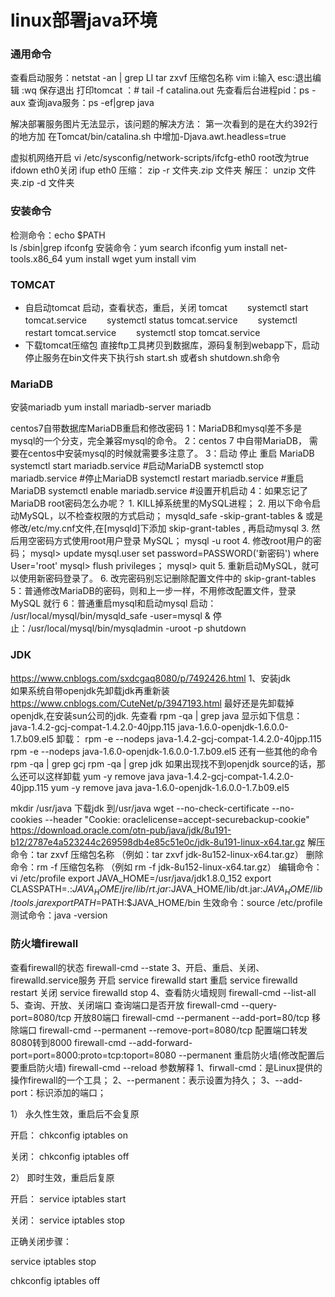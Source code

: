 # linux部署java环境
### 通用命令

查看启动服务：netstat -an | grep LI
tar zxvf 压缩包名称
vim    i:输入  esc:退出编辑    :wq  保存退出
打印tomcat ：# tail -f catalina.out
先查看后台进程pid：ps -aux
查询java服务：ps -ef|grep java

解决部署服务图片无法显示，该问题的解决方法：
第一次看到的是在大约392行的地方加
在Tomcat/bin/catalina.sh 中增加-Djava.awt.headless=true

虚拟机网络开启 vi /etc/sysconfig/network-scripts/ifcfg-eth0  root改为true
ifdown eth0关闭
  ifup eth0
压缩：
zip  -r  文件夹.zip  文件夹
解压：
unzip  文件夹.zip  -d  文件夹

### 安装命令
检测命令：echo $PATH  
ls /sbin|grep ifconfg
安装命令：yum search ifconfig
yum install net-tools.x86_64
yum install wget
yum install vim

### TOMCAT
- 自启动tomcat
启动，查看状态，重启，关闭 tomcat
　　systemctl start tomcat.service
　　systemctl status tomcat.service
　　systemctl restart tomcat.service
　　systemctl stop tomcat.service
- 下载tomcat压缩包
  直接ftp工具拷贝到数据库，源码复制到webapp下，启动停止服务在bin文件夹下执行sh start.sh 或者sh shutdown.sh命令
  
  
  
### MariaDB
 安装mariadb
  yum install mariadb-server mariadb 

centos7自带数据库MariaDB重启和修改密码
1：MariaDB和mysql差不多是mysql的一个分支，完全兼容mysql的命令。
2：centos 7 中自带MariaDB， 需要在centos中安装mysql的时候就需要多注意了。
3：启动 停止 重启 MariaDB
      systemctl start mariadb.service #启动MariaDB
      systemctl stop mariadb.service #停止MariaDB
      systemctl restart mariadb.service #重启MariaDB
      systemctl enable mariadb.service #设置开机启动
4：如果忘记了MariaDB root密码怎么办呢？
    1. KILL掉系统里的MySQL进程；
    2. 用以下命令启动MySQL，以不检查权限的方式启动；
    mysqld_safe -skip-grant-tables &
    或是
    修改/etc/my.cnf文件,在[mysqld]下添加 skip-grant-tables , 再启动mysql
    3. 然后用空密码方式使用root用户登录 MySQL；
    mysql -u root
    4. 修改root用户的密码；
    mysql> update mysql.user set password=PASSWORD('新密码') where User='root'
    mysql> flush privileges；
    mysql> quit
    5. 重新启动MySQL，就可以使用新密码登录了。
    6. 改完密码别忘记删除配置文件中的 skip-grant-tables
5：普通修改MariaDB的密码，则和上一步一样，不用修改配置文件，登录MySQL 就行
6：普通重启mysql和启动mysql
   启动： /usr/local/mysql/bin/mysqld_safe -user=mysql &
   停止：/usr/local/mysql/bin/mysqladmin -uroot -p shutdown
   
   
   
### JDK
https://www.cnblogs.com/sxdcgaq8080/p/7492426.html
1、安装jdk  
如果系统自带openjdk先卸载jdk再重新装
https://www.cnblogs.com/CuteNet/p/3947193.html
最好还是先卸载掉openjdk,在安装sun公司的jdk.
先查看 rpm -qa | grep java
显示如下信息：
    java-1.4.2-gcj-compat-1.4.2.0-40jpp.115
    java-1.6.0-openjdk-1.6.0.0-1.7.b09.el5
卸载：
    rpm -e --nodeps java-1.4.2-gcj-compat-1.4.2.0-40jpp.115
    rpm -e --nodeps java-1.6.0-openjdk-1.6.0.0-1.7.b09.el5
还有一些其他的命令
    rpm -qa | grep gcj
    rpm -qa | grep jdk
如果出现找不到openjdk source的话，那么还可以这样卸载
    yum -y remove java java-1.4.2-gcj-compat-1.4.2.0-40jpp.115
    yum -y remove java java-1.6.0-openjdk-1.6.0.0-1.7.b09.el5

mkdir /usr/java
下载jdk  到/usr/java
wget --no-check-certificate --no-cookies --header "Cookie: oraclelicense=accept-securebackup-cookie" https://download.oracle.com/otn-pub/java/jdk/8u191-b12/2787e4a523244c269598db4e85c51e0c/jdk-8u191-linux-x64.tar.gz
解压命令：tar zxvf 压缩包名称 （例如：tar zxvf jdk-8u152-linux-x64.tar.gz）
删除命令：rm -f 压缩包名称 （例如 rm -f jdk-8u152-linux-x64.tar.gz）
编辑命令：vi /etc/profile
export JAVA_HOME=/usr/java/jdk1.8.0_152 
export CLASSPATH=.:$JAVA_HOME/jre/lib/rt.jar:$JAVA_HOME/lib/dt.jar:$JAVA_HOME/lib/tools.jar 
export PATH=$PATH:$JAVA_HOME/bin
生效命令：source /etc/profile
测试命令：java -version

### 防火墙firewall
查看firewall的状态
firewall-cmd --state
3、开启、重启、关闭、firewalld.service服务
 开启
service firewalld start
重启
service firewalld restart
关闭
service firewalld stop
4、查看防火墙规则
firewall-cmd --list-all 
5、查询、开放、关闭端口
查询端口是否开放
firewall-cmd --query-port=8080/tcp
开放80端口
firewall-cmd --permanent --add-port=80/tcp
移除端口
firewall-cmd --permanent --remove-port=8080/tcp
配置端口转发8080转到8000
firewall-cmd --add-forward-port=port=8000:proto=tcp:toport=8080 --permanent
重启防火墙(修改配置后要重启防火墙)
firewall-cmd --reload
参数解释
1、firwall-cmd：是Linux提供的操作firewall的一个工具；
2、--permanent：表示设置为持久；
3、--add-port：标识添加的端口；

1） 永久性生效，重启后不会复原

开启： chkconfig iptables on

关闭： chkconfig iptables off

2） 即时生效，重启后复原

开启： service iptables start

关闭： service iptables stop

正确关闭步骤：

service iptables stop 

chkconfig  iptables off 
